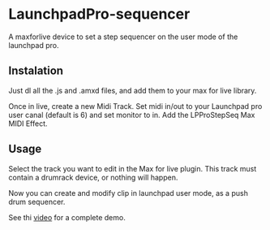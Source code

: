 # LaunchpadPro-sequencer
A maxforlive device to set a step sequencer on the user mode of the launchpad pro.

## Instalation

Just dl all the .js and .amxd files, and add them to your max for live library.

Once in live, create a new Midi Track. Set midi in/out to your Launchpad pro user canal (default is 6) and set monitor to in. Add the LPProStepSeq Max MIDI Effect.

## Usage
Select the track you want to edit in the Max for live plugin. This track must contain a drumrack device, or nothing will happen.

Now you can create and modify clip in launchpad user mode, as a push drum sequencer.

See thi [video](ww.youtube.com) for a complete demo.
